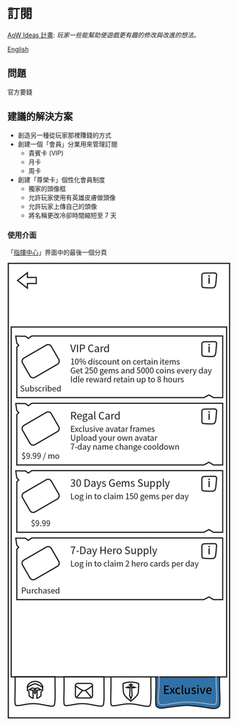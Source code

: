 # 訂閱

[AoW Ideas 計畫](https://github.com/nefarious-kitsune/aow.ideas):
*玩家一些能幫助使遊戲更有趣的修改與改進的想法。*

[English](subscription)

## 問題

官方要錢

## 建議的解決方案

* 創造另一種從玩家那裡賺錢的方式
* 創建一個「會員」分業用來管理訂閱
    - 貴賓卡 (VIP)
    - 月卡
    - 周卡
* 創建「尊榮卡」個性化會員制度
    - 獨家的頭像框
    - 允許玩家使用有英雄皮膚做頭像
    - 允許玩家上傳自己的頭像
    - 將名稱更改冷卻時間縮短至 7 天

### 使用介面

「[指揮中心](../structure/command-center)」界面中的最後一個分頁

![示例](../images/ui-command-center-subscription.png)